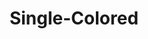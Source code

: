 ---
label: 
title: "Single-Colored" 
order: 310
layout: table-of-contents
presentation: grid
previuosPage: /catalogue/a_vessels/i_ancient/1_core-formed/3_greek/5_unidentified/cat-58/
---